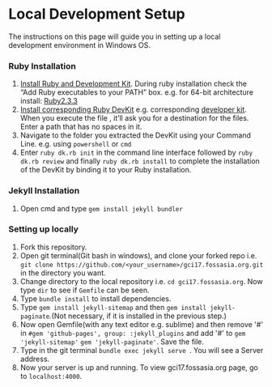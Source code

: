# Local Development Setup

The instructions on this page will guide you in setting up a local development
environment in Windows OS.

### Ruby Installation
1. [Install Ruby and Development Kit](https://rubyinstaller.org/downloads/). During ruby installation check the “Add Ruby executables to your PATH” box.
e.g. for 64-bit architecture install: [Ruby2.3.3](https://dl.bintray.com/oneclick/rubyinstaller/ruby-2.3.3-i386-mingw32.7z)
2. [Install corresponding Ruby DevKit](https://rubyinstaller.org/downloads/) e.g. corresponding [developer kit](https://dl.bintray.com/oneclick/rubyinstaller/DevKit-mingw64-64-4.7.2-20130224-1432-sfx.exe).
When you execute the file , it’ll ask you for a destination for the files. Enter a path that has no spaces in it.
3. Navigate to the folder you extracted the DevKit using your Command Line. e.g. using `powershell` or `cmd`
4. Enter `ruby dk.rb init` in the command line interface followed by `ruby dk.rb review` and finally `ruby dk.rb install` to complete the installation of the DevKit by binding it to your Ruby installation.

### Jekyll Installation
1. Open cmd and type `gem install jekyll bundler`

### Setting up locally
1. Fork this repository.
2. Open git terminal(Git bash in windows), and clone your forked repo i.e. `git clone https://github.com/<your_username>/gci17.fossasia.org.git` in the directory you want.
3. Change directory to the local repository i.e. `cd gci17.fossasia.org`. Now type `dir` to see if `Gemfile` can be seen.
4. Type `bundle install` to install dependencies.
5. Type `gem install jekyll-sitemap` and then `gem install jekyll-paginate`.(Not necessary, if it is installed in the previous step.)
6. Now open Gemfile(with any text editor e.g. sublime) and then remove '#' in `#gem 'github-pages', group: :jekyll_plugins` and add '#' to `gem 'jekyll-sitemap'` 
`gem 'jekyll-paginate'`. Save the file.
7. Type in the git terminal `bundle exec jekyll serve `. You will see a Server address.
8. Now your server is up and running. To view gci17.fossasia.org page, go to `localhost:4000`.
